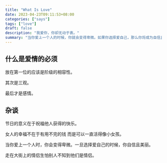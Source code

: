 ```yaml
---
title: "What Is Love"
date: 2023-04-23T09:11:53+08:00
categories: ["says"]
tags: ["love"]
draft: false
description: "我爱你，你却无动于衷。"
summary: "当你爱上一个人的时候，你就会变得卑微。如果你选择爱自己，那么你将成为自信且美丽的人。"
---
```


## 什么是爱情的必须

放在第一位的应该是阶级的相容性。

其次是三观。

最后才是感情。

## 杂谈

节日的意义在于祝福他人获得的快乐。

女人的幸福不在于有用不完的钱 而是可以一直活得像小女孩。

当你爱上一个人时，你会变得卑微。一旦选择爱自己的时候，你自信且美丽。

走在大街上的情侣生怕别人不知到他们是情侣。

